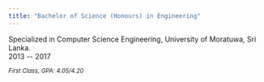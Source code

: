 ```yaml
---
title: "Bachelor of Science (Honours) in Engineering"
---
```

Specialized in Computer Science Engineering, University of Moratuwa, Sri Lanka.  
2013 -- 2017
  
<em><sup> First Class, GPA: 4.05/4.20 </sup></em>
